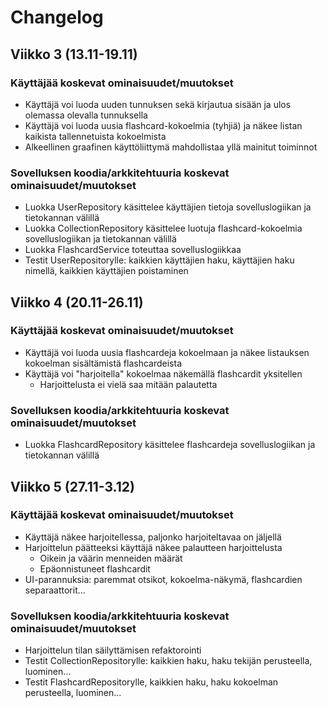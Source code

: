 # Changelog

## Viikko 3 (13.11-19.11)

### Käyttäjää koskevat ominaisuudet/muutokset
- Käyttäjä voi luoda uuden tunnuksen sekä kirjautua sisään ja ulos olemassa olevalla tunnuksella
- Käyttäjä voi luoda uusia flashcard-kokoelmia (tyhjiä) ja näkee listan kaikista tallennetuista kokoelmista
- Alkeellinen graafinen käyttöliittymä mahdollistaa yllä mainitut toiminnot

### Sovelluksen koodia/arkkitehtuuria koskevat ominaisuudet/muutokset
- Luokka UserRepository käsittelee käyttäjien tietoja sovelluslogiikan ja tietokannan välillä
- Luokka CollectionRepository käsittelee luotuja flashcard-kokoelmia sovelluslogiikan ja tietokannan välillä
- Luokka FlashcardService toteuttaa sovelluslogiikkaa
- Testit UserRepositorylle: kaikkien käyttäjien haku, käyttäjien haku nimellä, kaikkien käyttäjien poistaminen

## Viikko 4 (20.11-26.11)

### Käyttäjää koskevat ominaisuudet/muutokset
- Käyttäjä voi luoda uusia flashcardeja kokoelmaan ja näkee listauksen kokoelman sisältämistä flashcardeista
- Käyttäjä voi "harjoitella" kokoelmaa näkemällä flashcardit yksitellen
  - Harjoittelusta ei vielä saa mitään palautetta

### Sovelluksen koodia/arkkitehtuuria koskevat ominaisuudet/muutokset
- Luokka FlashcardRepository käsittelee flashcardeja sovelluslogiikan ja tietokannan välillä

## Viikko 5 (27.11-3.12)

### Käyttäjää koskevat ominaisuudet/muutokset
- Käyttäjä näkee harjoitellessa, paljonko harjoiteltavaa on jäljellä
- Harjoittelun päätteeksi käyttäjä näkee palautteen harjoittelusta
  - Oikein ja väärin menneiden määrät
  - Epäonnistuneet flashcardit
- UI-parannuksia: paremmat otsikot, kokoelma-näkymä, flashcardien separaattorit...

### Sovelluksen koodia/arkkitehtuuria koskevat ominaisuudet/muutokset
- Harjoittelun tilan säilyttämisen refaktorointi
- Testit CollectionRepositorylle: kaikkien haku, haku tekijän perusteella, luominen...
- Testit FlashcardRepositorylle, kaikkien haku, haku kokoelman perusteella, luominen...
